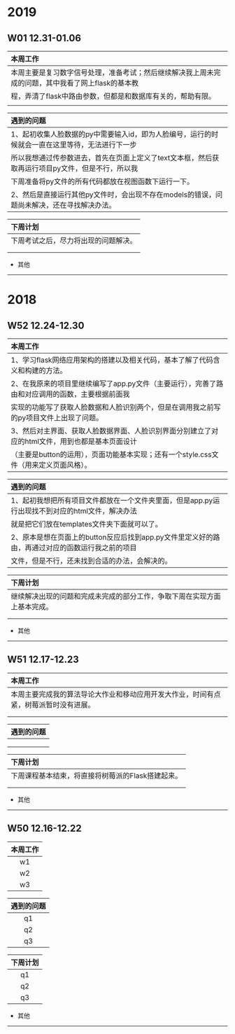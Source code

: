 # 2019

## W01 12.31-01.06

| 本周工作                                                     |
| :----------------------------------------------------------- |
| 本周主要是复习数字信号处理，准备考试；然后继续解决我上周未完成的问题，其中我看了网上flask的基本教 |
| 程，弄清了flask中路由参数，但都是和数据库有关的，帮助有限。  |
|                                                              |

| 遇到的问题                                                   |
| :----------------------------------------------------------- |
| 1、起初收集人脸数据的py中需要输入id，即为人脸编号，运行的时候就会一直在这里等待，无法进行下一步 |
| 所以我想通过传参数进去，首先在页面上定义了text文本框，然后获取再运行项目py文件，但是不行，所以我 |
| 下周准备将py文件的所有代码都放在视图函数下运行一下。         |
| 2、然后是直接运行其他py文件时，会出现不存在models的错误，问题尚未解决，还在寻找解决办法。 |

| 下周计划                             |
| :----------------------------------- |
| 下周考试之后，尽力将出现的问题解决。 |
|                                      |
|                                      |

- 其他

------



# 2018

## W52 12.24-12.30

| 本周工作                                                     |
| :----------------------------------------------------------- |
| 1、学习flask网络应用架构的搭建以及相关代码，基本了解了代码含义和构建的方法。 |
| 2、在我原来的项目里继续编写了app.py文件（主要运行），完善了路由和对应调用的函数，主要根据前面我 |
| 实现的功能写了获取人脸数据和人脸识别两个，但是在调用我之前写的py项目文件上出现了问题。 |
| 3、然后对主界面、获取人脸数据界面、人脸识别界面分别建立了对应的html文件，用到也都是基本页面设计 |
| （主要是button的运用），页面功能基本实现；还有一个style.css文件（用来定义页面风格）。 |

| 遇到的问题                                                   |
| :----------------------------------------------------------- |
| 1、起初我想把所有项目文件都放在一个文件夹里面，但是app.py运行出现找不到对应的html文件，解决办法 |
| 就是把它们放在templates文件夹下面就可以了。                  |
| 2、原本是想在页面上的button反应后找到app.py文件里定义好的路由，再通过对应的函数运行我之前的项目 |
| 文件，但是不行，还未找到合适的办法，会解决的。               |

| 下周计划                                                     |
| :----------------------------------------------------------- |
| 继续解决出现的问题和完成未完成的部分工作，争取下周在实现方面上基本完成。 |
|                                                              |
|                                                              |

- 其他

------



## W51 12.17-12.23

| 本周工作                                                     |
| :----------------------------------------------------------- |
| 本周主要完成我的算法导论大作业和移动应用开发大作业，时间有点紧，树莓派暂时没有进展。 |
|                                                              |
|                                                              |

| 遇到的问题 |
| :--------- |
|            |
|            |
|            |

| 下周计划                                          |
| :------------------------------------------------ |
| 下周课程基本结束，将直接将树莓派的Flask搭建起来。 |
|                                                   |
|                                                   |

- 其他

------



## W50 12.16-12.22

| 本周工作 |
| :-: |
| w1   |
| w2   |
| w3   |

| 遇到的问题 |
| :-: |
| q1   |
| q2   |
| q3   |

| 下周计划 |
| :-: |
| q1   |
| q2   |
| q3   |

* 其他
-------------------------------------------------------------